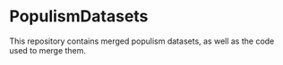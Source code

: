 # PopulismDatasets
This repository contains merged populism datasets, as well as the code used to merge them.
